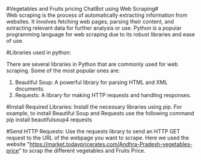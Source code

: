 #Vegetables and Fruits pricing ChatBot using Web Scraping#<br>
Web scraping is the process of automatically extracting information from websites. It involves fetching web pages, parsing their content, and extracting relevant data for further analysis or use. 
Python is a popular programming language for web scraping due to its robust libraries and ease of use.

#Libraries used in python:

There are several libraries in Python that are commonly used for web scraping. Some of the most popular ones are:
1. Beautiful Soup: A powerful library for parsing HTML and XML documents.
2. Requests: A library for making HTTP requests and handling responses.

#Install Required Libraries:
Install the necessary libraries using pip. For example, to install Beautiful Soup and Requests use the following command
pip install beautifulsoup4 requests

#Send HTTP Requests:
Use the requests library to send an HTTP GET request to the URL of the webpage you want to scrape.
Here we used the website "https://market.todaypricerates.com/Andhra-Pradesh-vegetables-price" to scrap the different vegetables and Fruits Price.

